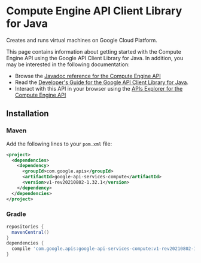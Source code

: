 # Compute Engine API Client Library for Java

Creates and runs virtual machines on Google Cloud Platform. 

This page contains information about getting started with the Compute Engine API
using the Google API Client Library for Java. In addition, you may be interested
in the following documentation:

* Browse the [Javadoc reference for the Compute Engine API][javadoc]
* Read the [Developer's Guide for the Google API Client Library for Java][google-api-client].
* Interact with this API in your browser using the [APIs Explorer for the Compute Engine API][api-explorer]

## Installation

### Maven

Add the following lines to your `pom.xml` file:

```xml
<project>
  <dependencies>
    <dependency>
      <groupId>com.google.apis</groupId>
      <artifactId>google-api-services-compute</artifactId>
      <version>v1-rev20210802-1.32.1</version>
    </dependency>
  </dependencies>
</project>
```

### Gradle

```gradle
repositories {
  mavenCentral()
}
dependencies {
  compile 'com.google.apis:google-api-services-compute:v1-rev20210802-1.32.1'
}
```

[javadoc]: https://googleapis.dev/java/google-api-services-compute/latest/index.html
[google-api-client]: https://github.com/googleapis/google-api-java-client/
[api-explorer]: https://developers.google.com/apis-explorer/#p/compute/v1/
